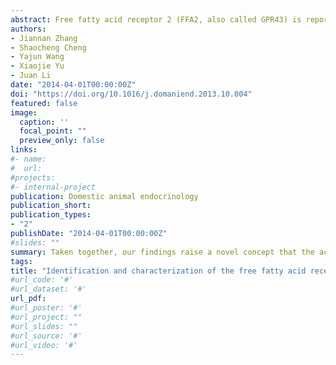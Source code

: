 ```yaml
---
abstract: Free fatty acid receptor 2 (FFA2, also called GPR43) is reported to play a critical role in mediating the actions of short-chain fatty acids (SCFAs) in humans and mice. However, little is known about the structure, functionality, and tissue expression of FFA2 in other mammalian species, including pigs. In the present study, the full-length cDNAs of FFA2 (pFFA2) and a novel FFA2-like gene (named pFFA2L) were cloned from pig intestines by reverse transcription PCR. Both cloned pFFA2 and pFFA2L are predicted to encode 2 receptors of remarkable structural similarity and share high amino acid sequence identities with FFA2 from other mammalian species. Interestingly, the novel FFA2L could also be identified in 9 other mammalian species, suggesting that FFA2L was likely duplicated from FFA2 in the last common ancestor of these species. With the use of a pGL4-SRE-luciferase reporter assay, we demonstrated that pFFA2 expressed in human embryonic kidney 293 cells could be activated by acetate, propionate, and butyrate equipotently, whereas pFFA2L could be activated only by acetate and propionate, indicating that both pFFA2 and pFFA2L are functional receptors for SCFAs with nonidentical pharmacologic properties. Reverse transcription PCR found that pFFA2 mRNA was widely expressed in nearly all tissues examined, including adipose tissue and gastrointestinal (GI) tract, whereas pFFA2L expression was mainly restricted to the GI tract. Taken together, our findings raise a novel concept that the actions of SCFAs are likely mediated by 2 FFA2s (FFA2 and FFA2L) in target tissues of some mammalian species, such as the GI tract of pigs.
authors:
- Jiannan Zhang
- Shaocheng Cheng
- Yajun Wang
- Xiaojie Yu
- Juan Li
date: "2014-04-01T00:00:00Z"
doi: "https://doi.org/10.1016/j.domaniend.2013.10.004"
featured: false
image:
  caption: ''
  focal_point: ""
  preview_only: false
links:
#- name: 
#  url: 
#projects:
#- internal-project
publication: Domestic animal endocrinology
publication_short:
publication_types:
- "2"
publishDate: "2014-04-01T00:00:00Z"
#slides: ""
summary: Taken together, our findings raise a novel concept that the actions of SCFAs are likely mediated by 2 FFA2s (FFA2 and FFA2L) in target tissues of some mammalian species, such as the GI tract of pigs. 
tags:
title: "Identification and characterization of the free fatty acid receptor 2 (FFA2) and a novel functional FFA2-like receptor (FFA2L) for short-chain fatty acids in pigs: Evidence for the existence of a duplicated FFA2 gene (FFA2L) in some mammalian species"
#url_code: '#'
#url_dataset: '#'
url_pdf:
#url_poster: '#'
#url_project: ""
#url_slides: ""
#url_source: '#'
#url_video: '#'
---
```

